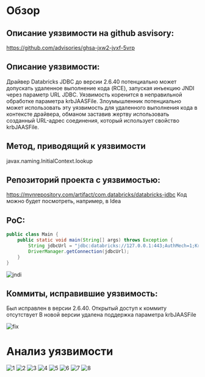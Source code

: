 # Обзор #

## Описание уязвимости на github asvisory: ##
https://github.com/advisories/ghsa-jxw2-jvxf-5vrp

## Описание уязвимости: ##

Драйвер Databricks JDBC до версии 2.6.40 потенциально может допускать удаленное выполнение кода (RCE), запуская инъекцию JNDI через параметр URL JDBC. Уязвимость коренится в неправильной обработке параметра krbJAASFile. Злоумышленник потенциально может использовать эту уязвимость для удаленного выполнения кода в контексте драйвера, обманом заставив жертву использовать созданный URL-адрес соединения, который использует свойство krbJAASFile.

## Метод, приводящий к уязвимости ##
javax.naming.InitialContext.lookup

## Репозиторий проекта с уязвимостью: ##

https://mvnrepository.com/artifact/com.databricks/databricks-jdbc
Код можно будет посмотреть, например, в Idea

## PoC: ##

~~~java
public class Main {  
    public static void main(String[] args) throws Exception {  
        String jdbcUrl = "jdbc:databricks://127.0.0.1:443;AuthMech=1;KrbAuthType=1;httpPath=/;KrbHostFQDN=test;KrbServiceName=test;krbJAASFile=jaas.conf";  
        DriverManager.getConnection(jdbcUrl);
    }  
}
~~~
![jndi](jndi.png)

## Коммиты, исправившие уязвимость: ##

Был исправлен в версии 2.6.40. Открытый доступ к коммиту отсутствует
В новой версии удалена поддержка параметра krbJAASFile

![fix](fix.png)

# Анализ уязвимости #

![1](1.png)
![2](2.png)
![3](3.png)
![4](4.png)
![5](5.png)
![6](6.png)
![7](7.png)
![8](8.png)
